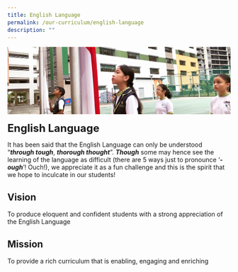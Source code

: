 ```yaml
---
title: English Language
permalink: /our-curriculum/english-language
description: ""
---
```

![](/images/sub-banner.jpg)

**<font size=5>English Language</font>**

It has been said that the English Language can only be understood “**_through tough_**, **_thorough thought_**”. **_Though_** some may hence see the learning of the language as difficult (there are 5 ways just to pronounce ‘**_-ough_**’! Ouch!), we appreciate it as a fun challenge and this is the spirit that we hope to inculcate in our students!

Vision
------

To produce eloquent and confident students with a strong appreciation of the English Language

Mission
-------

To provide a rich curriculum that is enabling, engaging and enriching
